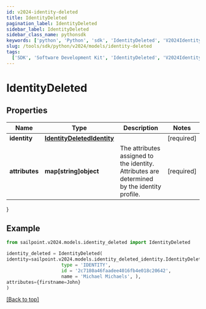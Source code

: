 ```yaml
---
id: v2024-identity-deleted
title: IdentityDeleted
pagination_label: IdentityDeleted
sidebar_label: IdentityDeleted
sidebar_class_name: pythonsdk
keywords: ['python', 'Python', 'sdk', 'IdentityDeleted', 'V2024IdentityDeleted']
slug: /tools/sdk/python/v2024/models/identity-deleted
tags:
  ['SDK', 'Software Development Kit', 'IdentityDeleted', 'V2024IdentityDeleted']
---
```


# IdentityDeleted

## Properties

| Name | Type | Description | Notes |
| --- | --- | --- | --- |
| **identity** | [**IdentityDeletedIdentity**](identity-deleted-identity) |  | [required] |
| **attributes** | **map[string]object** | The attributes assigned to the identity. Attributes are determined by the identity profile. | [required] |

}

## Example

```python
from sailpoint.v2024.models.identity_deleted import IdentityDeleted

identity_deleted = IdentityDeleted(
identity=sailpoint.v2024.models.identity_deleted_identity.IdentityDeleted_identity(
                    type = 'IDENTITY',
                    id = '2c7180a46faadee4016fb4e018c20642',
                    name = 'Michael Michaels', ),
attributes={firstname=John}
)

```

[[Back to top]](#)
